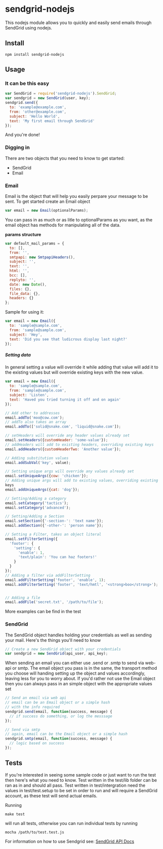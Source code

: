 # sendgrid-nodejs #
This nodejs module allows you to quickly and easily send emails through
SendGrid using nodejs.

## Install ##
```
npm install sendgrid-nodejs
```
## Usage ##
### It can be this easy ###
```javascript
var SendGrid = require('sendgrid-nodejs').SendGrid;
var sendgrid = new SendGrid(user, key);
sendgrid.send({
  to: 'example@example.com',
  from: 'other@example.com',
  subject: 'Hello World',
  text: 'My first email through SendGrid'
});
```
And you're done!

### Digging in ###
There are two objects that you need to know to get started:
+   SendGrid
+   Email

### Email ###
Email is the object that will help you easily perpare your message to be
sent.
To get started create an Email object

```javascript
var email = new Email(optionalParams);
```
You can pass in as much or as litle to optionalParams as you want, as
the email object has methods for manipulating all of the data.

**params structure**

```javascript
var default_mail_params = {
  to: [],
  from: '',
  smtpapi: new SmtpapiHeaders(),
  subject: '',
  text: '',
  html: '',
  bcc: [],
  replyto: '',
  date: new Date(),
  files: {},
  file_data: {},
  headers: {}
};
```
Sample for using it:

```javascript
var email = new Email({
  to: 'sample@sample.com',
  from: 'sample@sample.com',
  subject: 'Hey',
  text: 'Did you see that ludicrous display last night?'
});
```

##### Setting data #####
In general setting a value will override it while adding that value will
add it to the existing values but will override existing keys with the
new value.

```javascript
var email = new Email({
  to: 'sample@sample.com',
  from: 'sample@sample.com',
  subject: 'Listen',
  text: 'Haved you tried turning it off and on again'
});

// Add other to addresses
email.addTo('moo@cow.com');
// addTo also takes an array
email.addTo(['solid@snake.com', 'liquid@snake.com']);

// setHeaders will override any header values already set
email.setHeaders({customHeader: 'some-value'});
// addHeaders will add to existing headers, overriding existing keys
email.addHeaders({customHeaderTwo: 'Another value'});

// Adding substitution values
email.addSubVal('key', value);

// Setting unique args will override any values already set
email.setUniqueArgs({cow: 'chicken'});
// Adding unique args will add to existing values, overriding existing
keys
email.addUniqueArgs({cat: 'dog'});

// Setting/Adding a category
email.setCategory('tactics');
email.setCategory('advanced');

// Setting/Adding a Section
email.setSection({'-section-': 'text name'});
email.addSection({'-other-': 'person name'});

// Setting a Filter, takes an object literal
email.setFilterSetting({
  'footer': {
    'setting': {
      'enable': 1,
      'text/plain': 'You can haz footers!'
    }
  }
});
// Adding a filter via addFilterSetting
email.addFilterSetting('footer', 'enable', 1);
email.addFilterSetting('footer', 'text/hmtl', '<strong>boo</strong>');


// Adding a file
email.addFile('secret.txt', '/path/to/file');
```

More examples can be find in the test

### SendGrid ###
The SendGrid object handles holding your credentials as well as sending your mail.
Here's the things you'll need to know

```javascript
// Create a new SendGrid object with your credentials
var sendgrid = new SendGrid(api_user, api_key);
```
When sending an email you can either use .send or .smtp to send via web-api or smtp.
The email object you pass is in the same, the transport method you choose will handing 
setting up the object and values accordingly, leaving less for you to worry about.
If you'd rather not use the Email object then you can always pass in an simple object
with the appropriate values set

```javascript
// Send an email via web api
// email can be an Email object or a simple hash
// with the info required
sendgrid.send(email, function(success, message) {
  // if success do something, or log the messsage
});

// Send via smtp
// again, email can be the Email object or a simple hash
sendgrid.smtp(email, function(success, message) {
  // logic based on success
});
```

## Tests ##
If you're interested in seeing some sample code or just want to run the
test then here's what you need to know.
Test written in the test/lib folder can be ran as in and should all
pass.
Test written in test/intergration need the values in test/test.setup to
be set in order to run and will require a SendGrid account, as these
test will send actual emails.

Running 

```
make test
```

will run all tests, otherwise you can run individual tests by running

```
mocha /path/to/test.test.js
```

For information on how to use Sendgrid see:
[SendGrid API Docs](http://docs.sendgrid.com/documentation/api/)